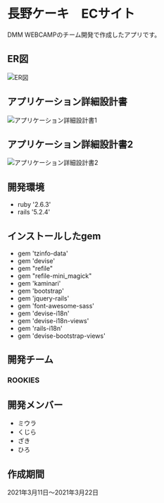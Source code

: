 # 長野ケーキ　ECサイト
DMM WEBCAMPのチーム開発で作成したアプリです。

## ER図
![ER図](https://user-images.githubusercontent.com/66477050/111988866-68ff2f00-8b54-11eb-9a64-b167c0f64720.jpg)

## アプリケーション詳細設計書
![アプリケーション詳細設計書1](https://user-images.githubusercontent.com/66477050/111991284-7c5fc980-8b57-11eb-871f-6bc6dbab34cd.jpg)

## アプリケーション詳細設計書2
![アプリケーション詳細設計書2](https://user-images.githubusercontent.com/66477050/111991307-808be700-8b57-11eb-94e3-2fd5ee206650.jpg)

## 開発環境
- ruby '2.6.3'
- rails '5.2.4'

## インストールしたgem
- gem 'tzinfo-data'
- gem 'devise'
- gem "refile"
- gem "refile-mini_magick"
- gem 'kaminari'
- gem 'bootstrap'
- gem 'jquery-rails'
- gem 'font-awesome-sass'
- gem 'devise-i18n'
- gem 'devise-i18n-views'
- gem 'rails-i18n'
- gem 'devise-bootstrap-views'

## 開発チーム
### ROOKIES

## 開発メンバー
- ミウラ
- くじら
- ざき
- ひろ

## 作成期間
2021年3月11日～2021年3月22日
